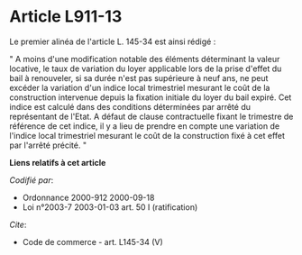 # Article L911-13

Le premier alinéa de l'article L. 145-34 est ainsi rédigé : 

" A moins d'une modification notable des éléments déterminant la valeur locative, le taux de variation du loyer applicable
lors de la prise d'effet du bail à renouveler, si sa durée n'est pas supérieure à neuf ans, ne peut excéder la variation d'un
indice local trimestriel mesurant le coût de la construction intervenue depuis la fixation initiale du loyer du bail expiré.
Cet indice est calculé dans des conditions déterminées par arrêté du représentant de l'Etat. A défaut de clause contractuelle
fixant le trimestre de référence de cet indice, il y a lieu de prendre en compte une variation de l'indice local trimestriel
mesurant le coût de la construction fixé à cet effet par l'arrêté précité. "

**Liens relatifs à cet article**

_Codifié par_:

  - Ordonnance 2000-912 2000-09-18
  - Loi n°2003-7 2003-01-03 art. 50 I (ratification)

_Cite_:

  - Code de commerce - art. L145-34 (V)
